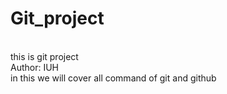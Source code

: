 # Git_project
<br>
this is git project
<br>
Author: IUH 
<br>
in this we will cover all command of git and github
